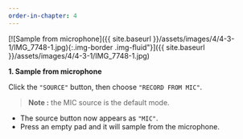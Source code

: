 ```yaml
---
order-in-chapter: 4
---
```


[![Sample from microphone]({{ site.baseurl }}/assets/images/4/4-3-1/IMG_7748-1.jpg){:.img-border .img-fluid"}]({{
site.baseurl }}/assets/images/4/4-3-1/IMG_7748-1.jpg)

**1. Sample from microphone**

Click the `"SOURCE"` button, then choose `"RECORD FROM MIC"`.

> **Note :** the MIC source is the default mode.

- The source button now appears as `"MIC"`.
- Press an empty pad and it will sample from the microphone.
